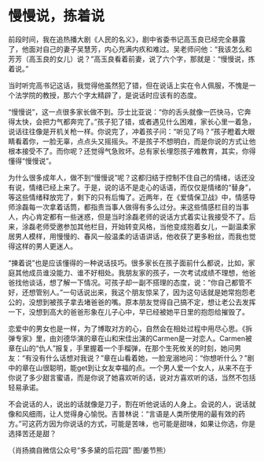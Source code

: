 # 慢慢说，拣着说

前段时间，我在追热播大剧《人民的名义》，剧中省委书记高玉良已经完全暴露了，他面对自己的妻子吴慧芳，内心充满内疚和难过。吴老师问他：“我该怎么和芳芳（高玉良的女儿）说？”高玉良看着前妻，说了六个字，那就是：“慢慢说，拣着说。” 

当时听完高书记这话，我觉得他虽然犯了错，但在说话上实在令人佩服，不愧是一个法学院的教授，那六个字太精辟了，是说话时应该有的态度。 

“慢慢说”，这一点很多家长做不到。莎士比亚说：“你的舌头就像一匹快马，它奔得太快，会把力气都奔完了。”孩子犯了错，或者遇见什么困难，家长心里一着急，说话往往像是开机关枪一样。你说完了，冲着孩子问：“听见了吗？”孩子瞪着大眼睛看着你，一脸无辜，点点头又摇摇头。不是孩子不想明白，而是你说的方式让他根本接受不了。而你呢？还觉得气急败坏。总有家长埋怨孩子难教育，其实，你得懂得“慢慢说”。 

为什么很多成年人，做不到“慢慢说”呢？这都归结于控制不住自己的情绪，话还没有说，情绪已经上来了。于是，说的话不是走心的话语，而仅仅是情绪的“替身”，等这些情绪释放完了，剩下的只有后悔了。近两年，在《爱情保卫战》中，情感导师涂磊每一次拿着话筒，都指责当事人做得有多么过分。来这些情感栏目的当事人，内心肯定都有一些迷惑，但是当时涂磊老师的说话方式着实让我接受不了。后来，涂磊老师受邀参加其他栏目，开始转变风格，当他变成抱着女儿，一副温柔家居男人模样，用慢慢的、春风一般温柔的话语讲话，他收获了更多粉丝，而我也觉得这样的男人更迷人。 

“揀着说”也是应该懂得的一种说话技巧。很多家长在孩子面前什么都说，比如，家庭其他成员谁没能力、谁不好相处。我朋友家的孩子，一次考试成绩不理想，他爸爸找他谈话，想了解一下情况。可孩子却一副不搭理的态度，说：“你自己都管不好，还想管别人。”一句话说出来，我这个朋友惊呆了，因为这句话就是她常抱怨老公的，没想到被孩子拿去堵爸爸的嘴。原本朋友觉得自己搞不定，想让老公去发挥一下，没想到高大的爸爸形象在儿子心中，早已经被她平日里的抱怨给摧毁了。 

恋爱中的男女也是一样，为了博取对方的心，自然会在相处过程中用尽心思。《拆弹专家》里，由刘德华演的章在山和宋佳出演的Carmen是一对恋人。Carmen被章在山的“仇人”报复，手里握着一个手榴弹，在那个生死攸关的时刻，她问男友：“有没有什么话想对我说？”章在山看着她，一脸宠溺地问：“你想听什么？”剧中的章在山很聪明，能get到让女友幸福的点。一个男人爱一个女人，从来不在于你说了多少甜言蜜语，而是你说了她喜欢听的话，说对方喜欢听的话，当然不包括轻易承诺。 

不会说话的人，说出的话就像是刀子，割在听他说话的人身上。会说的人，说话就像和风细雨，让人觉得身心愉悦。吉普林说：“言语是人类所使用的最有效的药方。”可这药方因为你说话的方式，可能是苦味，也可能是甜味，如果让你选，你是选择苦还是甜？ 

（肖扬摘自微信公众号“多多黛的后花园” 图/姜节熊）